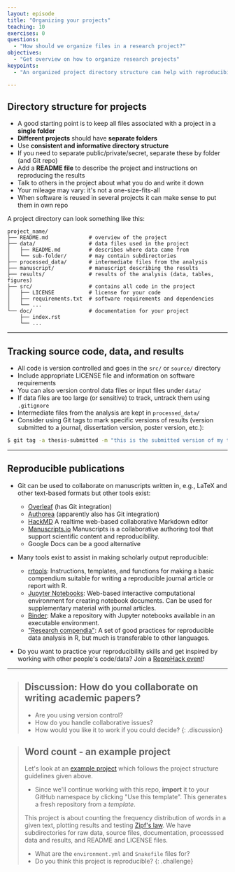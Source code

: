 ```yaml
---
layout: episode
title: "Organizing your projects"
teaching: 10
exercises: 0
questions:
  - "How should we organize files in a research project?"
objectives:
  - "Get overview on how to organize research projects"
keypoints:
  - "An organized project directory structure can help with reproducibility."

---
```


## Directory structure for projects

- A good starting point is to keep all files associated with a project in a **single folder**
- **Different projects** should have **separate folders**
- Use **consistent and informative directory structure**
- If you need to separate public/private/secret, separate these by folder (and Git repo)
- Add a **README file** to describe the project and instructions on reproducing the results
- Talk to others in the project about what you do and write it down
- Your mileage may vary: it's not a one-size-fits-all
- When software is reused in several projects it can make sense to put them in own repo

A project directory can look something like this:
```shell
project_name/
├── README.md             # overview of the project
├── data/                 # data files used in the project
│   ├── README.md         # describes where data came from
│   └── sub-folder/       # may contain subdirectories
├── processed_data/       # intermediate files from the analysis
├── manuscript/           # manuscript describing the results
├── results/              # results of the analysis (data, tables, figures)
├── src/                  # contains all code in the project
│   ├── LICENSE           # license for your code
│   ├── requirements.txt  # software requirements and dependencies
│   └── ...
└── doc/                  # documentation for your project
    ├── index.rst
    └── ...
```
---

## Tracking source code, data, and results

- All code is version controlled and goes in the `src/` or `source/` directory
- Include appropriate LICENSE file and information on software requirements
- You can also version control data files or input files under `data/`
- If data files are too large (or sensitive) to track, untrack them using `.gitignore`
- Intermediate files from the analysis are kept in `processed_data/`
- Consider using Git tags to mark specific versions of results (version
  submitted to a journal, dissertation version, poster version, etc.):
```bash
$ git tag -a thesis-submitted -m "this is the submitted version of my thesis"
```

---

## Reproducible publications

- Git can be used to collaborate on manuscripts written in, e.g., LaTeX and other text-based formats but other tools exist:
  - [Overleaf](https://www.overleaf.com) (has Git integration)
  - [Authorea](https://www.authorea.com) (apparently also has Git integration)
  - [HackMD](https://hackmd.io/) A realtime web-based collaborative Markdown editor
  - [Manuscripts.io](https://www.manuscripts.io/) Manuscripts is a collaborative authoring tool that support scientific content and reproducibility.
  - Google Docs can be a good alternative

- Many tools exist to assist in making scholarly output reproducible:
  - [rrtools](https://github.com/benmarwick/rrtools): Instructions, templates, and functions for making a basic compendium suitable for writing a reproducible journal article or report with R.
  - [Jupyter Notebooks](https://jupyter.org): Web-based interactive
    computational environment for creating notebook documents. Can be used for
    supplementary material with journal articles.
  - [Binder](https://mybinder.org): Make a repository with Jupyter
    notebooks available in an executable environment.
  - ["Research compendia"](http://inundata.org/talks/rstd19/#/): A set of good practices for 
    reproducible data analysis in R, but much is transferable to other languages.

- Do you want to practice your reproducibility skills and get inspired by working with other 
  people's code/data? Join a [ReproHack event](https://github.com/reprohack/reprohack-hq)!

---

> ## Discussion: How do you collaborate on writing academic papers?
>
> - Are you using version control?
> - How do you handle collaborative issues?
> - How would you like it to work if you could decide?
{: .discussion}

> ## Word count - an example project
>
> Let's look at an [example project](https://github.com/coderefinery/word-count) 
> which follows the project structure guidelines given above. 
> - Since we'll continue working with this repo, **import** it 
>   to your GitHub namespace by clicking "Use this template". This 
>   generates a fresh repository from a *template*.
>
> This project is about counting the frequency
> distribution of words in a given text, plotting results and
> testing [Zipf's law](https://en.wikipedia.org/wiki/Zipf%27s_law). 
> We have subdirectories for raw data, source files, documentation,
> processsed data and results, and README and LICENSE files.
> - What are the `environment.yml` and `Snakefile` files for?
> - Do you think this project is reproducible?
{: .challenge}
